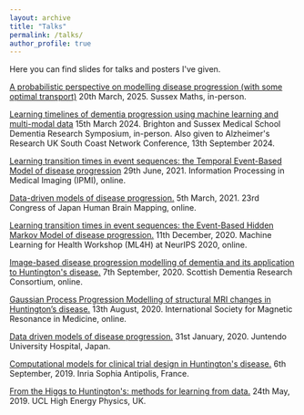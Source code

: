 ```yaml
---
layout: archive
title: "Talks"
permalink: /talks/
author_profile: true
---
```


Here you can find slides for talks and posters I've given.

[A probabilistic perspective on modelling disease progression (with some optimal transport)](http://pawij.github.io/files/paw_sussexmaths_200325_widescreen_final.pdf) 20th March, 2025. Sussex Maths, in-person.

[Learning timelines of dementia progression using machine learning and multi-modal data](http://pawij.github.io/files/paw_bsms_150324_widescreen_final.pdf) 15th March 2024. Brighton and Sussex Medical School Dementia Research Symposium, in-person. Also given to Alzheimer's Research UK South Coast Network Conference, 13th September 2024.

[Learning transition times in event sequences: the Temporal Event-Based Model of disease progression](http://pawij.github.io/files/paw_ipmi_2021_poster.pdf) 29th June, 2021. Information Processing in Medical Imaging (IPMI), online.

[Data-driven models of disease progression.](http://pawij.github.io/files/paw_jhbm2021_lecture.mp4) 5th March, 2021. 23rd Congress of Japan Human Brain Mapping, online.

[Learning transition times in event sequences: the Event-Based Hidden Markov Model of disease progression.](http://pawij.github.io/files/paw_ml4h_2020_poster.pdf) 11th December, 2020. Machine Learning for Health Workshop (ML4H) at NeurIPS 2020, online.

[Image-based disease progression modelling of dementia and its application to Huntington's disease.](http://pawij.github.io/files/paw_sdrc2020_poster_v0.pdf) 7th September, 2020. Scottish Dementia Research Consortium, online.

[Gaussian Process Progression Modelling of structural MRI changes in Huntington’s disease.](http://pawij.github.io/files/paw_ismrm_2020.pdf) 13th August, 2020. International Society for Magnetic Resonance in Medicine, online.

[Data driven models of disease progression.](http://pawij.github.io/files/paw_juntendo_310120.pdf) 31st January, 2020. Juntendo University Hospital, Japan.  

[Computational models for clinical trial design in Huntington's disease.](http://pawij.github.io/files/paw_inria_060919.pdf) 6th September, 2019. Inria Sophia Antipolis, France.  

[From the Higgs to Huntington's: methods for learning from data.](http://pawij.github.io/files/paw_hep_240519.pdf) 24th May, 2019. UCL High Energy Physics, UK.

<!--
{% for post in site.talks reversed %}
  {% include archive-single-talk.html %}
{% endfor %}
-->